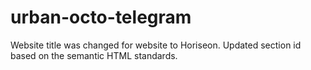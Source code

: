 # urban-octo-telegram
Website title was changed for website to Horiseon.
Updated section id based on the semantic HTML standards. 